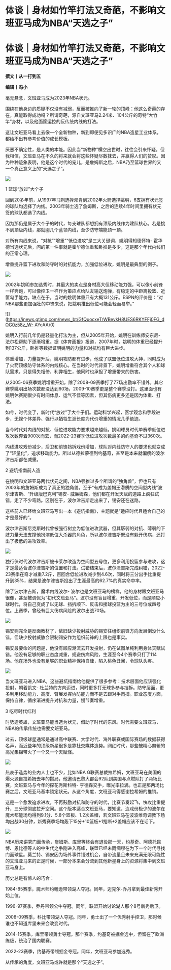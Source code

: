 # 体谈｜身材如竹竿打法又奇葩，不影响文班亚马成为NBA“天选之子”

# 体谈｜身材如竹竿打法又奇葩，不影响文班亚马成为NBA“天选之子”

**撰文丨从一打到五**

**编辑丨冯小**

毫无悬念，文班亚马成为2023年NBA状元。

围绕在他身边的质疑不仅没有减弱，反而被推向了新一轮的顶峰：他这么奇葩的存在，真能取得成功吗？所谓奇葩，源自文班亚马2.24米、104公斤的奇特“大竹竿”身材，以及他面筐运控的反传统内线的打法。

这让文班亚马看上去像一个全新物种，新到即便见多识广的NBA造星工业体系，都给不出有参考价值的成长模板。

厌恶不确定性，是人类的本能。因此当“新物种”横空出世时，往往会引来怀疑。但我相信，文班亚马在不久的将来就会将这些怀疑尽数抹去，并赢得人们的赞叹。因为种种迹象表明，他是这个时代的宠儿，是詹姆斯之后，NBA乃至篮球世界的又一个真正意义上的“天选之子”。

![](https://inews.gtimg.com/news_bt/OHorRFmKxtxDZc5Eb8qdYZJ99J8wTe61Xm_URAxw9A3fsAA/1000)

1 篮球“放过”大个子

回到20多年前，从1997年马刺选择邓肯到2002年火箭选择姚明，6支拥有状元签的球队均选择了内线。2003年骑士选了詹姆斯，之后的连续4年时间里拥有状元签的球队都选了内线。

因为那仍是属于大个子的时代，每支球队都想拥有顶级内线作为建队核心。若是挑不到顶级内线，那就囤几个蓝领内线，至少防守端能顶一顶。

对所有内线来说，“对抗”“增重”“低位进攻”是三大关键词，姚明得知德怀特-
霍华德当选状元后，问的第一件事就是霍华德体重和卧推是多少，这是那个年代内线们的正常心理。

增重提升篮下进攻和防守时的对抗能力，加强低位进攻，姚明是最典型的例子。

![](https://inews.gtimg.com/news_bt/OBkMFegLqXa-6gFarIN31LAnhOyo2mASrgvGrWJQBrPKQAA/1000)

2002年姚明参加选秀时，其最大的卖点是身材高大但移动能力强，可以像小前锋一样奔跑，可以像控卫一样作为策应点给队友输送炮弹，有稳定的中距离投篮、近筐勾手能力。缺点在于，当时的姚明体重只有大概131公斤。ESPN的评价是：“对NBA那些更加强壮的中锋来说，把姚明推出低位可能会轻而易举。”

![](https://inews.gtimg.com/news_bt/GfQuocxeTrWBevkH8UES6RKYFFj0FG_dOG0z58z_W-
AYcAA/0)

姚明入行前几年仍是轻量化打法为主，但从2005年开始，姚明在训练师安东尼-
法尔松帮助下逐渐增重。据《体育画报》报道，2007年时，姚明的体重已经提升到137公斤，卧推等数据证明姚明的力量和对抗均有巨大进步。

体重增加，力量提升后，姚明攻防都有进步，他成了联盟低位进攻大神，同时成为了火箭顶级防守体系的内线核心。在当时的时代背景下，姚明增重符合其个人和球队需求，只是得失相倚，利弊相生，他同时也承担了增重带来的伤害。

从2005-06赛季姚明增重开始，除了2008-09赛季打了77场出勤率不错外，其它赛季姚明出场次数都没达到60场，2009-10赛季更是整个赛季没打。这里面也有姚明休赛期很少有时间休息、运气不佳等因素，但其伤病更多还是因为体重、打法。

如今，时代变了，新时代“放过”了大个子们。运动科学兴起，医学观念和手段进步，无视个体差异、强行以牺牲生涯长度为代价增重的情况几乎绝迹。

当今时代对内线的对抗、低位进攻能力要求越来越低。姚明球员时代单赛季低位进攻次数奔着900次而去，而2022-23赛季低位进攻次数最多的约基奇不过360次。

内线进攻戏份减少，后卫和前锋挡拆戏份增加，球队对内线防守人的要求也就变成了“轻量化”，追求移动能力。所以从德拉蒙德到约基奇，甚至是本来就偏瘦的波尔津吉斯都在减重。

2 避坑指南前人造

在姚明和文班亚马两代状元之间，NBA强推过多个所谓的“独角兽”，但也只有2003年的詹姆斯成为了真正的独角兽。至于“有成为盖帽王潜质的空间型内线”波尔津吉斯、“升级版巴克利”锡安-
威廉姆森，他们都在开发天赋的道路上疯狂试错，走了不少弯路。区别在于，波尔津吉斯走出来了，锡安还在迷路。

这些前人已经给文班亚马写出一本《避坑指南》，主题就是“适应时代且适合自己的才是最好的”。

波尔津吉斯尼克斯时代曾被强行树立为低位进攻武器，但其孱弱的对抗、薄弱的下肢力量无法支撑他扮演低位大杀器的角色，所以波尔津吉斯既没有躲开伤病，还打出了极低的进攻效率。

![](https://inews.gtimg.com/news_bt/OTp_deazjxz7ZC1qKtbt_eMH-X-615976UgpQG6rsxvVEAA/1000)

独行侠时代波尔津吉斯被卡莱尔改造为空间型五号位，更多利用投篮参与进攻，这才是最适合波尔津吉斯的位置和打法。试错结束后，波尔津吉斯完成纠错，2022-23赛季在奇才减重7.2斤，百回合低位进攻减少到4.6次，同时将三分出手比重提升到35%，结果是波尔津吉斯投出了生涯最高的62.7%的真实命中率。

除了波尔津吉斯，魔术内线波尔-
波尔也是文班亚马的榜样，他的身材跟文班亚马很像，甚至被调侃为“初代文班亚马”。波尔没有盲目增重，开发低位，而是顺应小球时代，将自己变成了以无球、挡拆顺下、反击和接球投篮为主的三号位或四号位。上赛季，曾经有巨大伤病风险的波尔出战70场。

![](https://inews.gtimg.com/news_bt/Ok4_s6seGEWeyFSZ50XgfCHqGd6piktMAolnW0J2cSYPgAA/1000)

锡安则完全是反面教材了，依旧缺少投射威胁的锡安往组织前锋方向发展倒没什么错，但缺少投射威胁会限制锡安作为组织前锋的上限也是事实。

锡安最要命的问题是，他没有顺应潮流去开发投射，仍在试图单纯利用身体天赋试错。他没有足够的职业态度减重，规避伤病风险，生涯至今4个赛季只打了114场。他在场外也没有足够的职业精神保持自律，陷入桃色丑闻，令球队头疼。

![](https://inews.gtimg.com/news_bt/OqFiF2zTGAT9Rs7r4K0Gd6XsB2yyPpVJtbQP2FmURK-7oAA/1000)

当文班亚马进入NBA，这些避坑指南给他提供了很多参考：技术层面他应该强化投射，朝着凯文-
杜兰特的方向迈进，同时更多打无球多参与挡拆。防守层面，更多利用移动能力、高度、臂展发挥协防能力而不是去跟对手肉搏。职业态度方面，保持自律，循序渐进提升对抗和力量，慢节奏增重。

3 吃尽时代红利

时势造英雄，文班亚马能当选为状元，借助了时代的东风。时代需要文班亚马，NBA的传承传统也需要文班亚马。

过去，顶级球星通常是通过高中联赛、大学时代、海外联赛或国际赛场的数据获得名声，而近些年的顶级新星很多是靠社交媒体造势。网红时代，那些被精心剪辑的高光集锦带火了一个又一个天赋怪。

![](https://inews.gtimg.com/news_bt/ObQAtKIuvh4wsi6ivtmXx1nJRCj5eZwK0P6_ymhnbHISAAA/1000)

热衷于造势的业内人士也不少，比如NBA
G联赛总裁拉希姆，文班亚马在美国的爆火源自拉希姆去年的攒局，他邀请巴黎大都会92队到美国与点燃队打了两场比赛，文班亚马与今年的探花秀斯科特-
亨德森交手，曝光率拉满。也正是那两场比赛之后，文班亚马基本锁定状元。从这个角度，文班亚马得感谢拉希姆的推销。

这是一个愈发追求进攻，不再鼓励对抗和防守的时代，比赛节奏起飞，快攻比重提升，三分球彻底拉开空间。这个版本适合文班亚马，要知道，连戏份极少的波尔在魔术都能场均得到9.1分、5.8个篮板、1.2次盖帽，若文班亚马在波波维奇调教下场均出战30分钟，新秀赛季场均轰下15分+10篮板+1抢断+2盖帽应该不在话下。

![](https://inews.gtimg.com/news_bt/Gt5o6wq2udzO6SRqGUVeBZ94pOFq_s_oNhp7Tk22LNWZYAA/0)

NBA历来讲究门面传承，詹姆斯、库里等终会有退役那一天，约基奇、阿德托昆博、恩比德等人的中生代之争刚进入高峰，联盟已经未雨绸缪在为下一个时代寻找门面球星。莫兰特、锡安因为场外事件错过机会，自带流量且未来充满无限可能性的文班亚马来的正是时候，一部分本来会分流到其他新星身上的资源将集中到文班亚马身上。

历史总是有惊人的巧合：

1984-85赛季，魔术师约翰逊带领湖人夺冠。同年，迈克尔-乔丹拿到最佳新秀开始上位。

1996-97赛季，乔丹带领公牛夺冠。同年，联盟开始讨论湖人那个8号新秀后卫。

2008-09赛季，科比带领湖人夺冠。同年，勇士出了一个优秀射手控卫，那时候谁也不知道库里未来会改变时代。

2014-15赛季，库里带领勇士夺冠。那个赛季，约基奇被掘金选中，但留在了欧洲练级，统治了国内联赛。

2022-23赛季，约基奇带领掘金夺冠。同年，文班亚马参加选秀。

从传承的角度，文班亚马或许就是那个“天选之子”。

